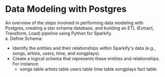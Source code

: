 # Data Modeling with Postgres
An overview of the steps involved in performing data modeling with Postgres, creating a star schema database, and building an ETL (Extract, Transform, Load) pipeline using Python for Sparkify. <br>
a. Define Schema:
* Identify the entities and their relationships within Sparkify's data (e.g., songs, artists, users, time, and songplays).<br>
* Create a logical schema that represents these entities and relationships. For instance:<br>
   *  songs table
    artists table
    users table
    time table
    songplays fact table
